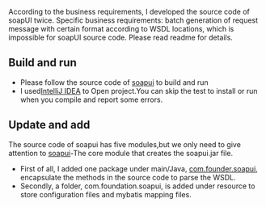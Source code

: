 According to the business requirements, I developed the source code of soapUI twice. Specific business requirements: batch generation of request message with certain format according to WSDL locations, which is impossible for soapUI source code. Please read readme for details.
## Build and run
* Please follow the source code of [soapui](https://github.com/SmartBear/soapui) to build and run
* I used[IntelliJ IDEA](https://www.jetbrains.com/idea/) to Open project.You can skip the test to install or run when you compile and report some errors.
## Update and add
The source code of soapui has five modules,but we only need to give attention to [soapui](soapui)-The core module that creates the soapui.jar file.
* First of all, I added one package under main/Java, [com.founder.soapui](soapui/tree/master/soapui/src/main/java/com/founder/soapui), encapsulate the methods in the source code to parse the WSDL.
* Secondly, a folder, com.foundation.soapui, is added under resource to store configuration files and mybatis mapping files.
